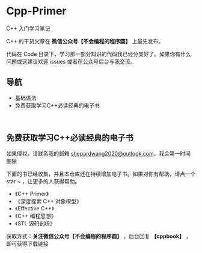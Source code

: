 # Cpp-Primer
C++ 入门学习笔记

C++ 的干货文章在 **微信公众号【不会编程的程序圆】** 上最先发布。

代码在 Code 目录下，学习那一部分知识的代码我已经分类好了。如果你有什么问题或这建议欢迎 issues 或者在公众号后台与我交流。


## 导航
- <a herf="https://github.com/hairrrrr/Cpp-Primer/tree/master/Code/Practise">基础语法</a>
- <a herf="#book">免费获取学习C++必读经典的电子书</a>

<br>

<div id="book">

## 免费获取学习C++必读经典的电子书

如果侵权，请联系我的邮箱 shepardwang2020@outlook.com，我会第一时间删除

下面的书已经收集，并且本仓库还在持续增加电子书。如果对你有帮助，请点一个 star ~ ，让更多的人获得帮助。

- 《C++ Primer》
- 《深度探索 C++ 对象模型》
- 《Effective C++》
- 《C++ 编程思想》
- 《STL 源码剖析》


获取方式：**关注微信公众号【不会编程的程序圆】** ，后台回复  **【cppbook】** ，即可获得下载链接

</div>